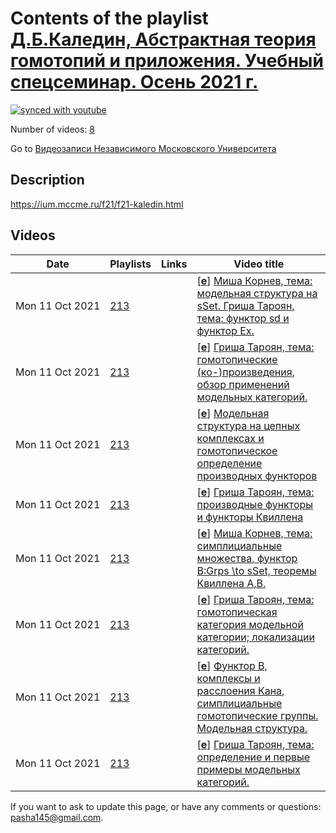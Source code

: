 # Contents of the playlist [Д.Б.Каледин, Абстрактная теория гомотопий и приложения. Учебный спецсеминар. Осень 2021 г.](https://www.youtube.com/playlist?list=PLp9ABVh6_x4Ehlxj1nRctLq5g3n-VbmC6)

[![synced with youtube](https://img.shields.io/github/last-commit/mathphysschool/mathphysschool.github.io/autoupdate1?label=synced%20with%20youtube)](#)

Number of videos: [8](#videos)

Go to [Видеозаписи Независимого Московского Университета](../README.md)

## Description

<https://ium.mccme.ru/f21/f21-kaledin.html>

## Videos

|Date|Playlists|Links|Video title|
|---|---|---|---|
| Mon&nbsp;11&nbsp;Oct&nbsp;2021 | [213](../playlists/213 "Д.Б.Каледин, Абстрактная теория гомотопий и приложения. Учебный спецсеминар. Осень 2021 г.") |  | [[**e**](https://studio.youtube.com/video/sFL4rNnHk3w/edit "Edit")] [Миша Корнев, тема: модельная структура на sSet. Гриша Тароян, тема: функтор sd и функтор Ex.](https://www.youtube.com/watch?v=sFL4rNnHk3w&list=PLp9ABVh6_x4Ehlxj1nRctLq5g3n-VbmC6 "Семинар от 4 октября 2021 г.") |
| Mon&nbsp;11&nbsp;Oct&nbsp;2021 | [213](../playlists/213 "Д.Б.Каледин, Абстрактная теория гомотопий и приложения. Учебный спецсеминар. Осень 2021 г.") |  | [[**e**](https://studio.youtube.com/video/mUmEvVxnwZ8/edit "Edit")] [Гриша Тароян, тема: гомотопические (ко-)произведения, обзор применений модельных категорий.](https://www.youtube.com/watch?v=mUmEvVxnwZ8&list=PLp9ABVh6_x4Ehlxj1nRctLq5g3n-VbmC6 "Семинар от 24 сентября 2021 г.") |
| Mon&nbsp;11&nbsp;Oct&nbsp;2021 | [213](../playlists/213 "Д.Б.Каледин, Абстрактная теория гомотопий и приложения. Учебный спецсеминар. Осень 2021 г.") |  | [[**e**](https://studio.youtube.com/video/rKNwmCNq8mU/edit "Edit")] [Модельная структура на цепных комплексах и гомотопическое определение производных функторов](https://www.youtube.com/watch?v=rKNwmCNq8mU&list=PLp9ABVh6_x4Ehlxj1nRctLq5g3n-VbmC6 "Семинар от 17 сентября 2021 г.&#013;&#013;Докладчик: Гриша Тароян") |
| Mon&nbsp;11&nbsp;Oct&nbsp;2021 | [213](../playlists/213 "Д.Б.Каледин, Абстрактная теория гомотопий и приложения. Учебный спецсеминар. Осень 2021 г.") |  | [[**e**](https://studio.youtube.com/video/OXKGePLEe48/edit "Edit")] [Гриша Тароян, тема: производные функторы и функторы Квиллена](https://www.youtube.com/watch?v=OXKGePLEe48&list=PLp9ABVh6_x4Ehlxj1nRctLq5g3n-VbmC6 "Семинар 20 сентября 2021 г.") |
| Mon&nbsp;11&nbsp;Oct&nbsp;2021 | [213](../playlists/213 "Д.Б.Каледин, Абстрактная теория гомотопий и приложения. Учебный спецсеминар. Осень 2021 г.") |  | [[**e**](https://studio.youtube.com/video/Qx0dYjvhhkY/edit "Edit")] [Миша Корнев, тема: симплициальные множества, функтор B:Grps \to sSet, теоремы Квиллена A,B.](https://www.youtube.com/watch?v=Qx0dYjvhhkY&list=PLp9ABVh6_x4Ehlxj1nRctLq5g3n-VbmC6 "Семинар 27 сентября 2021 г.") |
| Mon&nbsp;11&nbsp;Oct&nbsp;2021 | [213](../playlists/213 "Д.Б.Каледин, Абстрактная теория гомотопий и приложения. Учебный спецсеминар. Осень 2021 г.") |  | [[**e**](https://studio.youtube.com/video/u9rHLjtDpMY/edit "Edit")] [Гриша Тароян, тема: гомотопическая категория модельной категории; локализации категорий.](https://www.youtube.com/watch?v=u9rHLjtDpMY&list=PLp9ABVh6_x4Ehlxj1nRctLq5g3n-VbmC6 "Семинар 13 сентября 2021 г.") |
| Mon&nbsp;11&nbsp;Oct&nbsp;2021 | [213](../playlists/213 "Д.Б.Каледин, Абстрактная теория гомотопий и приложения. Учебный спецсеминар. Осень 2021 г.") |  | [[**e**](https://studio.youtube.com/video/eixNi3sy3tQ/edit "Edit")] [Функтор B, комплексы и расслоения Кана, симплициальные гомотопические группы. Модельная структура.](https://www.youtube.com/watch?v=eixNi3sy3tQ&list=PLp9ABVh6_x4Ehlxj1nRctLq5g3n-VbmC6 "Семинар 1 октября 2021 г.&#013;&#013;Докладчик: Миша Корнев") |
| Mon&nbsp;11&nbsp;Oct&nbsp;2021 | [213](../playlists/213 "Д.Б.Каледин, Абстрактная теория гомотопий и приложения. Учебный спецсеминар. Осень 2021 г.") |  | [[**e**](https://studio.youtube.com/video/r5XcUnuMJCM/edit "Edit")] [Гриша Тароян, тема: определение и первые примеры модельных категорий.](https://www.youtube.com/watch?v=r5XcUnuMJCM&list=PLp9ABVh6_x4Ehlxj1nRctLq5g3n-VbmC6 "Семинар 10 сентября 2021 г.") |


 If you want to ask to update this page, or have any comments or questions: <pasha145@gmail.com>.